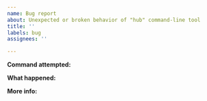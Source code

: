 ```yaml
---
name: Bug report
about: Unexpected or broken behavior of "hub" command-line tool
title: ''
labels: bug
assignees: ''

---
```


**Command attempted:**
<!-- e.g. `hub pull-request --head mybranch` -->

**What happened:**
<!-- describe the faulty behavior you've been experiencing -->

**More info:**
<!-- output of `hub version`, your OS version, steps to reproduce, etc. -->
